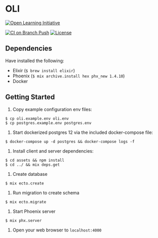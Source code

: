 # OLI

[![Open Learning Initiative](https://oli.cmu.edu/wp-content/uploads/2018/10/oli-logo-78px-high-1.svg)](http://oli.cmu.edu/)

[![CI on Branch Push](https://github.com/Simon-Initiative/oli-torus/workflows/CI%20on%20Branch%20Push/badge.svg?branch=master&event=push)](https://github.com/Simon-Initiative/oli-torus/actions?query=workflow%3A%22CI+on+Branch+Push%22)
[![License](https://img.shields.io/badge/license-MIT-green.svg)](https://github.com/Simon-Initiative/authoring-client/blob/master/LICENSE)

## Dependencies

Have installed the following:

- Elixir (`$ brew install elixir`)
- Phoenix (`$ mix archive.install hex phx_new 1.4.10`)
- Docker

## Getting Started

1. Copy example configuration env files:
```
$ cp oli.example.env oli.env
$ cp postgres.example.env postgres.env
```

1. Start dockerized postgres 12 via the included docker-compose file:
```
$ docker-compose up -d postgres && docker-compose logs -f
```

1. Install client and server dependencies:
```
$ cd assets && npm install
$ cd ../ && mix deps.get
```

1. Create database
```
$ mix ecto.create
```

1. Run migration to create schema
```
$ mix ecto.migrate
```

1. Start Phoenix server
```
$ mix phx.server
```

1. Open your web browser to `localhost:4000`

